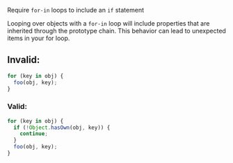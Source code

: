 Require `for-in` loops to include an `if` statement

Looping over objects with a `for-in` loop will include properties that are inherited through the prototype chain. This behavior can lead to unexpected items in your for loop.

## Invalid:

```typescript
for (key in obj) {
  foo(obj, key);
}
```

### Valid:

```typescript
for (key in obj) {
  if (!Object.hasOwn(obj, key)) {
    continue;
  }
  foo(obj, key);
}
```
